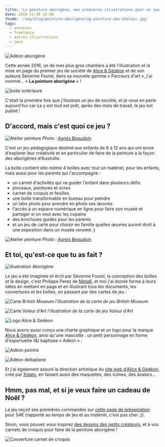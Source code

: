 ```yaml
---
title: 'La peinture aborigène, mes premières illustrations pour un jeu de société'
date: 2016-11-30 15:00
thumb: '/img/blog/peinture-aborigene/ag-peinture-abo-atelier.jpg'
tags:
  - annonces
  - freelance
  - autres illustrations
  - jeux
---
```


![Adéon aborigène](/img/blog/peinture-aborigene/ag-peinture-abo-adeon-abo.png)


Cette année 2016, un de mes plus gros chantiers a été l'illustration et la mise en page du premier jeu de société de [Alice & Gédéon](http://www.aliceetgedeon.fr) et de son auteure Séverine Fourel, dans sa nouvelle gamme « Parcours d'art », j'ai nommé… « **La peinture aborigène** » !   

![boite extérieure](/img/blog/peinture-aborigene/ag-peinture-abo-boite-ext.jpg)


C'était la première fois que j'illustrais un jeu de société, et je vous en parle aujourd'hui car ça y est tout est prêt, après des mois de travail, le jeu est publié !

## D'accord, mais c'est quoi ce jeu ?

![Atelier peinture](/img/blog/peinture-aborigene/ag-peinture-abo-atelier.jpg)
*Photo : [Agnès Beaudoin](http://www.agnes-beaudoin-photographe.com/)*

C'est un jeu pédagogique destiné aux enfants de 8 à 12 ans qui ont envie d'explorer leur créativité et en particulier de faire de la peinture à la façon des aborigènes d'Australie.

La boîte contient elle-même 4 boîtes avec tout un matériel, pour les enfants, mais aussi pour les parents qui l'accompagne :
 - un carnet d'activités qui va guider l'enfant dans plusieurs défis
 - pinceaux, peintures et ocres
 - carnet de croquis et feuilles
 - une boîte transformable en bureau pour peindre
 - un labo photo pour prendre en photo ses œuvres
 - l'accès à un espace numérique en ligne pour faire son musée et partager si on veut avec les copains
 - des brochures guides pour les parents
 - et un jeu de carte pour choisir en famille quelles œuvres auront droit à une exposition dans un musée renomé ;)

![Atelier peinture](/img/blog/peinture-aborigene/ag-peinture-abo-photo-peinture.jpg)
*Photo : [Agnès Beaudoin](http://www.agnes-beaudoin-photographe.com/)*

## Et toi, qu'est-ce que tu as fait ?

![illustration Aborigène](/img/blog/peinture-aborigene/ag-peinture-abo-aborigene.png)

Le jeu a été imaginée et écrit par Séverine Fourel, la conception des boîtes et le design, c'est Philippe Perez de [Meta6](http://www.meta6.fr/), et moi j'ai donné forme à leurs idées en mettant en page et en illustrant tous les documents, les couvertures et les boîtes, en passant par des cartes de jeu :

![Carte British Museum](/img/blog/peinture-aborigene/ag-peinture-abo-british-museum.jpg)
*l'illustration de la carte de jeu British Museum*

![Carte Voleur d'Art](/img/blog/peinture-aborigene/ag-peinture-abo-voleur-d-art.jpg)
*l'illustration de la carte de jeu Voleur d'Art*

![Logo Alice & Gédéon](/img/blog/peinture-aborigene/logo-ag-vecto.svg)

Nous avons aussi conçu une charte graphique et un logo pour la marque [Alice & Gédéon](http://www.aliceetgedeon.fr), ainsi qu'une mascotte : un petit personnage en forme d'esperluette (&) baptisée « Adéon » :

![Adéon peintre](/img/blog/peinture-aborigene/ag-peinture-abo-adeon-peintre.png)

![Adéon deltaplane](/img/blog/peinture-aborigene/ag-peinture-abo-adeon-delta.png)

Et j'ai également assuré la direction artistique du [site web d'Alice & Gédéon](http://www.aliceetgedeon.fr), créé par [Xslato](http://www.xsalto.com/), en faisant aussi des maquettes, des icônes, des avatars…

## Hmm, pas mal, et si je veux faire un cadeau de Noël ?

Le jeu reçoit ses premières commandes sur [cette page de présentation](http://www.aliceetgedeon.fr/la-gamme-parcours-d-art.html) pour 54€ (rapporté au temps de jeu et au matériel, c'est pas cher ;)).

Sinon, vous pouvez vous inspirez [des dessins des petits créateurs](http://www.aliceetgedeon.fr/tous-les-dessins.html), et à vos carnets de croquis pour faire de la peinture aborigène !

![Couverture carnet de croquis](/img/blog/peinture-aborigene/ag-peinture-abo-carnet-de-croquis.jpg)
